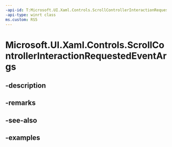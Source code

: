 ```yaml
---
-api-id: T:Microsoft.UI.Xaml.Controls.ScrollControllerInteractionRequestedEventArgs
-api-type: winrt class
ms.custom: RS5
---
```


<!-- Class syntax.
public class ScrollControllerInteractionRequestedEventArgs 
-->

# Microsoft.UI.Xaml.Controls.ScrollControllerInteractionRequestedEventArgs

## -description

## -remarks

## -see-also

## -examples

